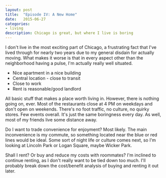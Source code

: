 ```yaml
---
layout: post
title:  "Episode IV: A New Home"
date:   2015-06-27
categories:
- living
description: Chicago is great, but where I live is boring
---
```


I don't live in the most exciting part of Chicago, a frustrating fact that I've lived through for nearly two years due to my general disdain for actually moving. What makes it worse is that in every aspect other than the neighborhood having a pulse, I'm actually really well situated.

* Nice apartment in a nice building
* Central location - close to transit
* Close to work
* Rent is reasonable/good landlord


All basic stuff that makes a place worth living in. However, there is nothing going on, ever. Most of the restaurants close at 4 PM on weekdays and don't open on weekends. There's no foot traffic, no culture, no quirky stores. Few events overall. It's just the same boringness every day. As well, most of my friends live some distance away.

Do I want to trade convenience for enjoyment? Most likely. The main inconvenience is my commute, so something located near the blue or red lines would be ideal. Some sort of night life or culture comes next, so I'm looking at Lincoln Park or Logan Square, maybe Wicker Park. 

Shall I rent? Or buy and reduce my costs with roommates? I'm inclined to continue renting, as I don't really want to be tied down too much.
I'll probably break down the cost/benefit analysis of buying and renting it out later.
